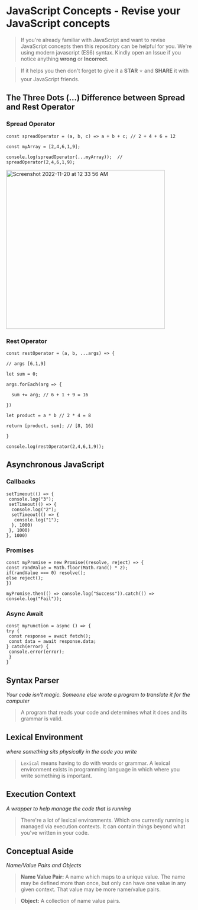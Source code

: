 # JavaScript Concepts - Revise your JavaScript concepts        
 
> If you're already familiar with JavaScript and want to revise JavaScript concepts then this repository can be helpful for you. We're using modern javascript (ES6) syntax. Kindly open an Issue if you notice anything **wrong** or **Incorrect**.  

> If it helps you then don't forget to give it a **STAR** ⭐️ and **SHARE** it with your JavaScript friends. 

## The Three Dots (...) Difference between Spread and Rest Operator 

### Spread Operator

`const spreadOperator = (a, b, c) => a + b + c; // 2 + 4 + 6 = 12`

`const myArray = [2,4,6,1,9];`

`console.log(spreadOperator(...myArray));  // spreadOperator(2,4,6,1,9);`

<img width="429" alt="Screenshot 2022-11-20 at 12 33 56 AM" src="https://user-images.githubusercontent.com/83048208/202868283-f35e9dc2-471b-4400-be7d-a94ad3503a8e.png">




### Rest Operator

`const restOperator = (a, b, ...args) => {`

`// args [6,1,9]`

`let sum = 0;`

`args.forEach(arg => {`

 `  sum += arg; // 6 + 1 + 9 = 16`
   
`})`

`let product = a * b // 2 * 4 = 8`

`return [product, sum]; // [8, 16]`

`}`

`console.log(restOperator(2,4,6,1,9));`

## Asynchronous JavaScript

### Callbacks

```
setTimeout(() => {
 console.log("3");
 setTimeout(() => {
  console.log("2");
  setTimeout(() => {
   console.log("1");
  }, 1000)
 }, 1000)
}, 1000)
```

### Promises

```
const myPromise = new Promise((resolve, reject) => {
const randValue = Math.floor(Math.rand() * 2);
if(randValue === 0) resolve();
else reject();
})

myPromise.then(() => console.log("Success")).catch(() => console.log("Fail"));
```

### Async Await

```
const myFunction = async () => {
try {
 const response = await fetch();
 const data = await response.data;
} catch(error) {
 console.error(error);
 }
} 
```

## Syntax Parser
_Your code isn't magic. Someone else wrote a program to translate it for the computer_
> A program that reads your code and determines what it does and its grammar is valid.

## Lexical Environment
_where something sits physically in the code you write_
> `Lexical` means having to do with words or grammar. A lexical environment exists in programming language in which where you write something is important.

## Execution Context
_A wrapper to help manage the code that is running_ 
> There're a lot of lexical environments. Which one currently running is managed via execution contexts. It can contain things beyond what you've written in your code.

## Conceptual Aside
_Name/Value Pairs and Objects_
> **Name Value Pair:** A name which maps to a unique value.
The name may be defined more than once, but only can have one value in any given context. That value may be more name/value pairs.

> **Object:** A collection of name value pairs. 
